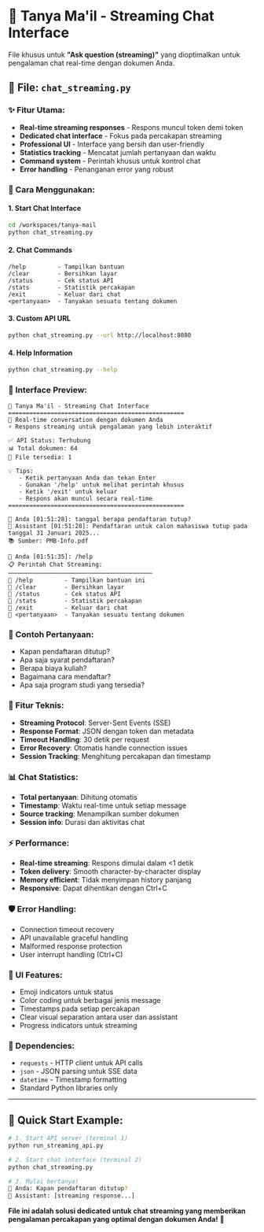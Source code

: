 # 🤖 Tanya Ma'il - Streaming Chat Interface

File khusus untuk **"Ask question (streaming)"** yang dioptimalkan untuk pengalaman chat real-time dengan dokumen Anda.

## 📁 File: `chat_streaming.py`

### ✨ Fitur Utama:
- **Real-time streaming responses** - Respons muncul token demi token
- **Dedicated chat interface** - Fokus pada percakapan streaming
- **Professional UI** - Interface yang bersih dan user-friendly  
- **Statistics tracking** - Mencatat jumlah pertanyaan dan waktu
- **Command system** - Perintah khusus untuk kontrol chat
- **Error handling** - Penanganan error yang robust

### 🚀 Cara Menggunakan:

#### 1. Start Chat Interface
```bash
cd /workspaces/tanya-mail
python chat_streaming.py
```

#### 2. Chat Commands
```
/help         - Tampilkan bantuan
/clear        - Bersihkan layar  
/status       - Cek status API
/stats        - Statistik percakapan
/exit         - Keluar dari chat
<pertanyaan>  - Tanyakan sesuatu tentang dokumen
```

#### 3. Custom API URL
```bash
python chat_streaming.py --url http://localhost:8080
```

#### 4. Help Information
```bash
python chat_streaming.py --help
```

### 💬 Interface Preview:
```
🤖 Tanya Ma'il - Streaming Chat Interface
==================================================
💬 Real-time conversation dengan dokumen Anda
⚡ Respons streaming untuk pengalaman yang lebih interaktif

✅ API Status: Terhubung
📊 Total dokumen: 64
📁 File tersedia: 1

💡 Tips:
   - Ketik pertanyaan Anda dan tekan Enter
   - Gunakan '/help' untuk melihat perintah khusus
   - Ketik '/exit' untuk keluar
   - Respons akan muncul secara real-time
==================================================

👤 Anda [01:51:28]: tanggal berapa pendaftaran tutup?
🤖 Assistant [01:51:28]: Pendaftaran untuk calon mahasiswa tutup pada tanggal 31 Januari 2025...
📚 Sumber: PMB-Info.pdf

👤 Anda [01:51:35]: /help
📋 Perintah Chat Streaming:
─────────────────────────────────────────
🔹 /help         - Tampilkan bantuan ini
🔹 /clear        - Bersihkan layar
🔹 /status       - Cek status API  
🔹 /stats        - Statistik percakapan
🔹 /exit         - Keluar dari chat
🔹 <pertanyaan>  - Tanyakan sesuatu tentang dokumen
```

### 🎯 Contoh Pertanyaan:
- Kapan pendaftaran ditutup?
- Apa saja syarat pendaftaran?
- Berapa biaya kuliah?
- Bagaimana cara mendaftar?
- Apa saja program studi yang tersedia?

### 🔧 Fitur Teknis:
- **Streaming Protocol**: Server-Sent Events (SSE)
- **Response Format**: JSON dengan token dan metadata
- **Timeout Handling**: 30 detik per request
- **Error Recovery**: Otomatis handle connection issues
- **Session Tracking**: Menghitung percakapan dan timestamp

### 📊 Chat Statistics:
- **Total pertanyaan**: Dihitung otomatis
- **Timestamp**: Waktu real-time untuk setiap message
- **Source tracking**: Menampilkan sumber dokumen
- **Session info**: Durasi dan aktivitas chat

### ⚡ Performance:
- **Real-time streaming**: Respons dimulai dalam <1 detik
- **Token delivery**: Smooth character-by-character display
- **Memory efficient**: Tidak menyimpan history panjang
- **Responsive**: Dapat dihentikan dengan Ctrl+C

### 🛡️ Error Handling:
- Connection timeout recovery
- API unavailable graceful handling
- Malformed response protection
- User interrupt handling (Ctrl+C)

### 🎨 UI Features:
- Emoji indicators untuk status
- Color coding untuk berbagai jenis message
- Timestamps pada setiap percakapan
- Clear visual separation antara user dan assistant
- Progress indicators untuk streaming

### 🔗 Dependencies:
- `requests` - HTTP client untuk API calls
- `json` - JSON parsing untuk SSE data
- `datetime` - Timestamp formatting
- Standard Python libraries only

---

## 🚀 Quick Start Example:

```bash
# 1. Start API server (terminal 1)
python run_streaming_api.py

# 2. Start chat interface (terminal 2) 
python chat_streaming.py

# 3. Mulai bertanya!
👤 Anda: Kapan pendaftaran ditutup?
🤖 Assistant: [streaming response...]
```

**File ini adalah solusi dedicated untuk chat streaming yang memberikan pengalaman percakapan yang optimal dengan dokumen Anda!** 🎯
